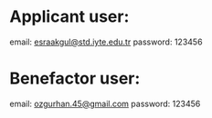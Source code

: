 #
# Applicant user: 
email: esraakgul@std.iyte.edu.tr
password: 123456
# Benefactor user:
email: ozgurhan.45@gmail.com
password: 123456
